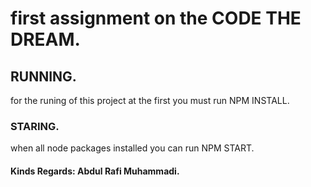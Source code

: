 # first assignment on the CODE THE DREAM.

## RUNNING.

for the runing of this project at the first you must run NPM INSTALL.

### STARING.

when all node packages installed you can run NPM START.

#### Kinds Regards: Abdul Rafi Muhammadi.
